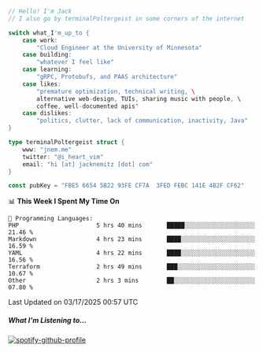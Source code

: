 ```go
// Hello! I'm Jack
// I also go by terminalPoltergeist in some corners of the internet

switch what_I'm_up_to {
    case work:
        "Cloud Engineer at the University of Minnesota"
    case building:
        "whatever I feel like"
    case learning:
        "gRPC, Protobufs, and PAAS architecture"
    case likes:
        "premature optimization, technical writing, \
        alternative web-design, TUIs, sharing music with people, \
        coffee, well-documented apis"
    case dislikes:
        "politics, clutter, lack of communication, inactivity, Java"
}

type terminalPoltergeist struct {
    www: "jnem.me"
    twitter: "@i_heart_vim"
    email: "hi [at] jacknemitz [dot] com"
}

const pubKey = "FBE5 6654 5B22 93FE CF7A  3FED FEBC 141E 4B2F CF62"
```

<!--START_SECTION:waka-->
📊 **This Week I Spent My Time On** 

```text
💬 Programming Languages: 
PHP                      5 hrs 40 mins       █████░░░░░░░░░░░░░░░░░░░░   21.46 % 
Markdown                 4 hrs 23 mins       ████░░░░░░░░░░░░░░░░░░░░░   16.59 % 
YAML                     4 hrs 22 mins       ████░░░░░░░░░░░░░░░░░░░░░   16.56 % 
Terraform                2 hrs 49 mins       ███░░░░░░░░░░░░░░░░░░░░░░   10.67 % 
Other                    2 hrs 3 mins        ██░░░░░░░░░░░░░░░░░░░░░░░   07.80 % 
```


 Last Updated on 03/17/2025 00:57 UTC
<!--END_SECTION:waka-->

##### What I'm Listening to...

[![spotify-github-profile](https://jnem.me/listening-item?maxAge=2592000)](https://jnem.me/listening)
